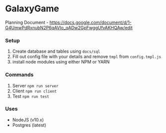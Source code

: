 # GalaxyGame

Planning Document -  https://docs.google.com/document/d/1-G4UmwPdRxnubN2P6qAVIo_qADw2GpFwggUfvAKHQAw/edit

### Setup
1. Create database and tables using `docs/sql`
2. Fill out config file with your details and remove `tmpl` from `config.tmpl.js`
3. install node modules using either NPM or YARN

### Commands
1. Server `npm run server`
2. Client `npm run client`
3. Test `npm run test`

### Uses
- NodeJS (v10.x)
- Postgres (latest)